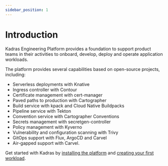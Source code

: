 ```yaml
---
sidebar_position: 1
---
```


# Introduction

Kadras Engineering Platform provides a foundation to support product teams in their activities to onboard, develop, deploy and operate application workloads.

The platform provides several capabilities based on open-source projects, including:

* Serverless deployments with Knative
* Ingress controller with Contour
* Certificate management with cert-manager
* Paved paths to production with Cartographer
* Build service with kpack and Cloud Native Buildpacks
* Pipeline service with Tekton
* Convention service with Cartographer Conventions
* Secrets management with secretgen-controller
* Policy management with Kyverno
* Vulnerability and configuration scanning with Trivy
* GitOps support with Flux, ArgoCD and Carvel
* Air-gapped support with Carvel.

Get started with Kadras by [installing the platform](/docs/getting-started/installation) and [creating your first workload](/docs/getting-started/workload).

